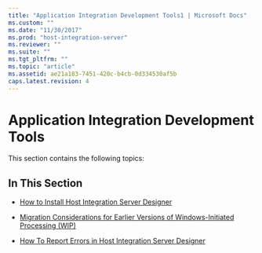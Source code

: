 ```yaml
---
title: "Application Integration Development Tools1 | Microsoft Docs"
ms.custom: ""
ms.date: "11/30/2017"
ms.prod: "host-integration-server"
ms.reviewer: ""
ms.suite: ""
ms.tgt_pltfrm: ""
ms.topic: "article"
ms.assetid: ae21a183-7451-420c-b4cb-0d334530af5b
caps.latest.revision: 4
---
```

# Application Integration Development Tools
This section contains the following topics:  
  
## In This Section  
  
-   [How to Install Host Integration Server Designer](../HIS2010/how-to-install-host-integration-server-designer1.md)  
  
-   [Migration Considerations for Earlier Versions of Windows-Initiated Processing (WIP)](../HIS2010/0429e055-796c-46f1-b8a3-099573c0e9c3.md)  
  
-   [How To Report Errors in Host Integration Server Designer](../HIS2010/how-to-report-errors-in-host-integration-server-designer1.md)